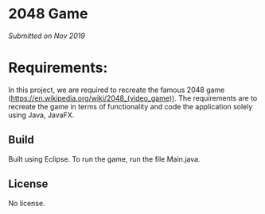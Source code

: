 # 2048 Game

_Submitted on Nov 2019_

# Requirements:

In this project, we are required to recreate the famous 2048 game (https://en.wikipedia.org/wiki/2048_(video_game)). 
The requirements are to recreate the game in terms of functionality and code the application solely using Java, JavaFX.

## Build
Built using Eclipse. To run the game, run the file Main.java. 

## License
No license.
